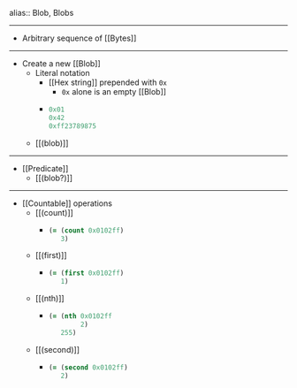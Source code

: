alias:: Blob, Blobs

- ---
- Arbitrary sequence of [[Bytes]]
- ---
- Create a new [[Blob]]
	- Literal notation
		- [[Hex string]] prepended with `0x`
			- `0x` alone is an empty [[Blob]]
		- ``` clojure
		  0x01
		  0x42
		  0xff23789875
		  ```
	- [[(blob)]]
- ---
- [[Predicate]]
	- [[(blob?)]]
- ---
- [[Countable]] operations
	- [[(count)]]
		- ``` clojure
		  (= (count 0x0102ff)
		     3)
		  ```
	- [[(first)]]
		- ``` clojure
		  (= (first 0x0102ff)
		     1)
		  ```
	- [[(nth)]]
		- ``` clojure
		  (= (nth 0x0102ff
		          2)
		     255)
		  ```
	- [[(second)]]
		- ``` clojure
		  (= (second 0x0102ff)
		     2)
		  ```